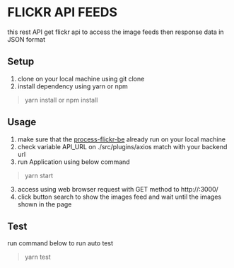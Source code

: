 # FLICKR API FEEDS
this rest API get flickr api to access the image feeds then response data in JSON format
## Setup
 1. clone on your local machine using git clone
 2. install dependency using yarn or npm 

> yarn install
or
> npm install

## Usage

 1. make sure that the [process-flickr-be](https://github.com/redbios/process-flickr-be) already run on your local machine
 2. check variable API_URL on ./src/plugins/axios match with your backend url
 3. run Application using below command

> yarn start

 3. access using web browser request with GET method to http://<localhost>:3000/
 4. click button search to show the images feed and wait until the images shown in the page
## Test
run command below to run auto test

> yarn test
